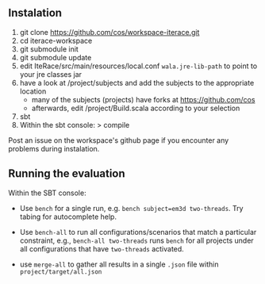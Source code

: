 ## Instalation

1. git clone https://github.com/cos/workspace-iterace.git
2. cd iterace-workspace
3. git submodule init
4. git submodule update
5. edit IteRace/src/main/resources/local.conf `wala.jre-lib-path` to point to your jre classes jar
6. have a look at /project/subjects and add the subjects to the appropriate location
   - many of the subjects (projects) have forks at https://github.com/cos
   - afterwards, edit /project/Build.scala according to your selection
6. sbt
7. Within the sbt console: > compile

Post an issue on the workspace's github page if you encounter any problems during instalation.

## Running the evaluation

Within the SBT console:

* Use `bench` for a single run, e.g. `bench subject=em3d two-threads`. Try tabing for autocomplete help.
 
* Use `bench-all` to run all configurations/scenarios that match a particular constraint, e.g., `bench-all two-threads` runs `bench` for all projects under all configurations that have `two-threads` activated. 

* use `merge-all` to gather all results in a single `.json` file within `project/target/all.json`
